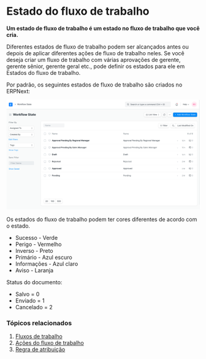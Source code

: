 # Estado do fluxo de trabalho


**Um estado de fluxo de trabalho é um estado no fluxo de trabalho que você cria.**


Diferentes estados de fluxo de trabalho podem ser alcançados antes ou depois de aplicar diferentes ações de fluxo de trabalho neles. Se você deseja criar um fluxo de trabalho com várias aprovações de gerente, gerente sênior, gerente geral etc., pode definir os estados para ele em Estados do fluxo de trabalho.


Por padrão, os seguintes estados de fluxo de trabalho são criados no ERPNext:


![Workflow States](/files/workflow-states.png)


Os estados do fluxo de trabalho podem ter cores diferentes de acordo com o estado.


* Sucesso - Verde
* Perigo - Vermelho
* Inverso - Preto
* Primário - Azul escuro
* Informações - Azul claro
* Aviso - Laranja


Status do documento:


* Salvo = 0
* Enviado = 1
* Cancelado = 2


### Tópicos relacionados


1. [Fluxos de trabalho](/docs/pt/setting-up/workflows)
2. [Ações do fluxo de trabalho](/docs/pt/setting-up/workflow-actions)
3. [Regra de atribuição](/docs/pt/automation/assignment-rule)
